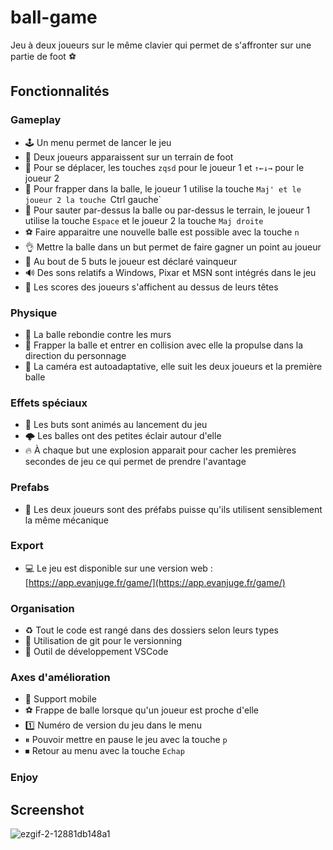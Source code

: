 # ball-game
Jeu à deux joueurs sur le même clavier qui permet de s'affronter sur une partie de foot ⚽
## Fonctionnalités
### Gameplay
- 🕹 Un menu permet de lancer le jeu
- 👭 Deux joueurs apparaissent sur un terrain de foot
- 🚶‍ Pour se déplacer, les touches `zqsd` pour le joueur 1 et `↑←↓→` pour le joueur 2 
- 👟 Pour frapper dans la balle, le joueur 1 utilise la touche `Maj' et le joueur 2 la touche `Ctrl gauche`
- 🦗 Pour sauter par-dessus la balle ou par-dessus le terrain, le joueur 1 utilise la touche `Espace` et le joueur 2 la touche `Maj droite` 
- ⚽ Faire apparaitre une nouvelle balle est possible avec la touche `n` 
- 👌 Mettre la balle dans un but permet de faire gagner un point au joueur
- 🎉 Au bout de 5 buts le joueur est déclaré vainqueur 
- 🔊 Des sons relatifs a Windows, Pixar et MSN sont intégrés dans le jeu 
- 🦂 Les scores des joueurs s'affichent au dessus de leurs têtes
### Physique
- 🧱 La balle rebondie contre les murs
- 👟 Frapper la balle et entrer en collision avec elle la propulse dans la direction du personnage 
- 🎥 La caméra est autoadaptative, elle suit les deux joueurs et la première balle 
### Effets spéciaux
- 🎇 Les buts sont animés au lancement du jeu 
- 🌩 Les balles ont des petites éclair autour d'elle 
- 🔥 À chaque but une explosion apparait pour cacher les premières secondes de jeu ce qui permet de prendre l'avantage 
### Prefabs
- 🧔 Les deux joueurs sont des préfabs puisse qu'ils utilisent sensiblement la même mécanique 
### Export
- 💻 Le jeu est disponible sur une version web : [https://app.evanjuge.fr/game/](https://app.evanjuge.fr/game/)
### Organisation
- ♻ Tout le code est rangé dans des dossiers selon leurs types
- 🦺 Utilisation de git pour le versionning
- 🧰 Outil de développement VSCode
### Axes d'amélioration
- 📱 Support mobile
- ⚽ Frappe de balle lorsque qu'un joueur est proche d'elle
- 1️⃣ Numéro de version du jeu dans le menu
- ⏸ Pouvoir mettre en pause le jeu avec la touche `p`
- ⏹ Retour au menu avec la touche `Echap`
### Enjoy
## Screenshot
![ezgif-2-12881db148a1](https://user-images.githubusercontent.com/32338891/109543488-a416c100-7ac6-11eb-9a1e-95978d93da71.gif)
